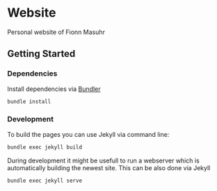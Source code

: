 # Website

Personal website of Fionn Masuhr

## Getting Started

### Dependencies

Install dependencies via [Bundler](https://bundler.io)

```sh
bundle install
```

### Development

To build the pages you can use Jekyll via command line:

```sh
bundle exec jekyll build
```

During development it might be usefull to run a webserver which is
automatically building the newest site. This can be also done via Jekyll

```sh
bundle exec jekyll serve
```
